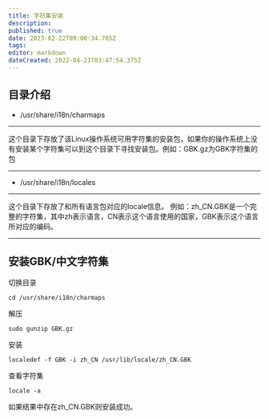 ```yaml
---
title: 字符集安装
description: 
published: true
date: 2023-02-22T09:00:34.785Z
tags: 
editor: markdown
dateCreated: 2022-04-21T03:47:54.375Z
---
```


## 目录介绍

* /usr/share/i18n/charmaps<br>

***
 这个目录下存放了该Linux操作系统可用字符集的安装包，如果你的操作系统上没有安装某个字符集可以到这个目录下寻找安装包。例如：GBK.gz为GBK字符集的包
***

* /usr/share/i18n/locales <br>

***
这个目录下存放了和所有语言包对应的locale信息。
例如：zh_CN.GBK是一个完整的字符集，其中zh表示语言，CN表示这个语言使用的国家，GBK表示这个语言所对应的编码。
***

## 安装GBK/中文字符集

切换目录

```
cd /usr/share/i18n/charmaps
```

解压

```
sudo gunzip GBK.gz
```

安装

```
localedef -f GBK -i zh_CN /usr/lib/locale/zh_CN.GBK
```

查看字符集

```
locale -a
```

如果结果中存在zh_CN.GBK则安装成功。
